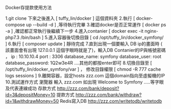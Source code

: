 Docker存提款使用方法

1.git clone 下來之後進入 [ tuffy_lin/docker ] 這個資料夾
2.執行 [ docker-compose up --build -d ] ,等待執行完畢
3.確認docker是否正常運作 [ docker ps -a ] ,確認都正常執行後繼續下一步
4.進入contanier [ docker exec -it nginx-php7.3 /bin/bash ]
5.進入容器後切換目錄 [ cd /opt/tuffy_lin/docker_symfony/ ]
6.執行 [ composer update ] 靜待完成
7.直到出現一個要輸入 DB ip的畫面時 ( 該畫面會有出現 127.0.0.1 這個字眼時就是了)，輸入DB Contanier的IP與帳號密碼 ，
    ip : 10.10.10.4
    port : 3306
    database_name: symfony
    database_user: root
    database_password: 1Q2w3e4R
    ....其他的都按enter即可
8.切換目錄至 [ /opt/tuffy_lin/docker_symfony/var ] ，
  修改目錄權限 [ chmod -R 777 cache logs sessions ]
9.離開容器，設定hosts zzz.com 這個domain指向至虛擬機的IP
10.測試運作方式
    瀏覽器 輸入 zzz.com 如出現 Welcome to Symfony .....等字眼及代表連線成功
    存款方式 http://zzz.com/bank/deposit?id=3&depositMoney=10
    提款方式 http://zzz.com/bank/withdraw?id=1&withdrawMoney=50
    Redis寫入DB http://zzz.com/writetodb/writetodb